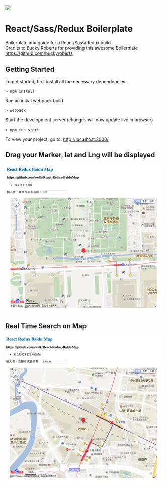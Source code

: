 ![](http://i.imgur.com/DUiL9yn.png)

# React/Sass/Redux Boilerplate

Boilerplate and guide for a React/Sass/Redux build. <br/>
Credits to Bucky Roberts for providing this awesome Boilerplate
https://github.com/buckyroberts

## Getting Started

To get started, first install all the necessary dependencies.
```
> npm install
```

Run an initial webpack build
```
> webpack
```

Start the development server (changes will now update live in browser)
```
> npm run start
```

To view your project, go to: [http://localhost:3000/](http://localhost:3000/)

## Drag your Marker, lat and Lng will be displayed
![Screenshot](demo2.png)

## Real Time Search on Map
![Screenshot](demo1.png)
